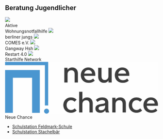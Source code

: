 ## Beratung Jugendlicher

 <label class="youthclub" onclick="javascript:window.open('Beratung_Eltern/AmbulanteWohnhilfe.html', '_self')">
    <img src="/Beratung/Beratung_Eltern/images/awh.png"><br><span class="notranslate">Aktive<br>Wohnungsnotfallhilfe</span>
  </label>
  <label class="youthclub" onclick="javascript:window.open('Beratung_Jugendlicher/Berliner_Jungs.html', '_self')">
    <img src="Beratung_Jugendlicher/images/berliner_jungs.png"><br><span class="notranslate">berliner jungs</span>
  </label>
  <label class="youthclub" onclick="javascript:window.open('Beratung_Jugendlicher/Comes.html', '_self')">
    <img src="/Beratung/Beratung_Eltern/images/Comeslogo.jpg"><br><span class="notranslate">COMES e.V.</span>
  </label>
  <label class="youthclub" onclick="javascript:window.open('Beratung_Jugendlicher/Gangway.html', '_self')">
    <img src="Beratung_Jugendlicher/images/Gangway.jpg"><br><span class="notranslate">Gangway Hsh</span>
  </label>
  <label class="youthclub" onclick="javascript:window.open('Beratung_Jugendlicher/Restart.html', '_self')">
    <img src="/Beratung/Beratung_Jugendlicher/images/logo.png"><br><span class="notranslate">Restart 4.0</span>
  </label>
  <label class="youthclub" onclick="javascript:window.open('Beratung_Jugendlicher/Starthilfe_Network.html', '_self')">
    <img src="/Beratung/Beratung_Jugendlicher/images/FVAJ,jpg.png"><br><span class="notranslate">Starthilfe Network</span>
  </label>
    <label class="youthclub" onclick="javascript:window.open('Beratung_Jugendlicher/NeueChance.html', '_self')">
    <img src="Beratung/Beratung_Jugendlicher/images/NeueChance/Logo Neue Chance gGmbH.jpg"><br><span class="notranslate">Neue Chance</span>
  </label>
  
- [Schulstation Feldmark-Schule](Beratung_Jugendlicher/Schulstation_Feldmark_Grundschule.html)
- [Schulstation Stachelbär](Beratung_Jugendlicher/Schulstation_Stachelbaer.html)



